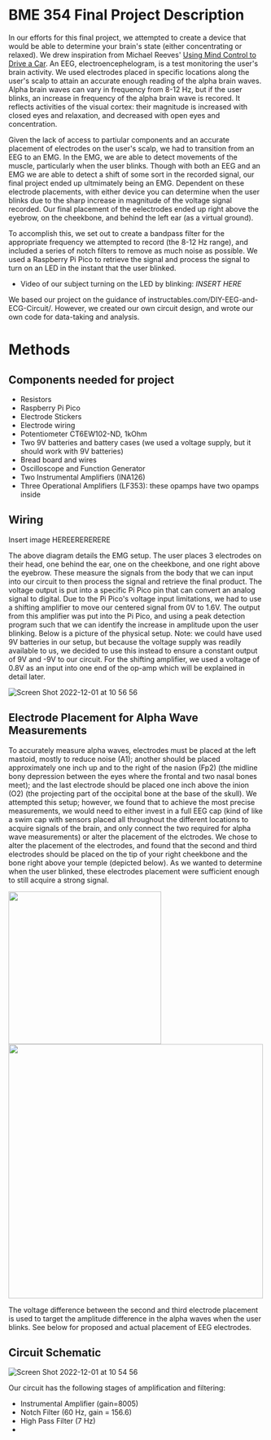 # BME 354 Final Project Description
In our efforts for this final project, we attempted to create a device that would be able to determine your brain's state (either concentrating or relaxed). We drew inspiration from Michael Reeves' [Using Mind Control to Drive a Car](https://www.youtube.com/watch?v=mPbtR4vorgY). An EEG, electroencephelogram, is a test monitoring the user's brain activity. We used electrodes placed in specific locations along the user's scalp to attain an accurate enough reading of the alpha brain waves. Alpha brain waves can vary in frequency from 8-12 Hz, but if the user blinks, an increase in frequency of the alpha brain wave is recored. It reflects activities of the visual cortex: their magnitude is increased with closed eyes and relaxation, and decreased with open eyes and concentration. 


Given the lack of access to partiular components and an accurate placement of electrodes on the user's scalp, we had to transition from an EEG to an EMG. In the EMG, we are able to detect movements of the muscle, particularly when the user blinks. Though with both an EEG and an EMG we are able to detect a shift of some sort in the recorded signal, our final project ended up ultmimately being an EMG. Dependent on these electrode placements, with either device you can determine when the user blinks due to the sharp increase in magnitude of the voltage signal recorded. Our final placement of the eelectrodes ended up right above the eyebrow, on the cheekbone, and behind the left ear (as a virtual ground). 

To accomplish this, we set out to create a bandpass filter for the appropriate frequency we attempted to record (the 8-12 Hz range), and included a series of notch filters to remove as much noise as possible. We used a Raspberry Pi Pico to retrieve the signal and process the signal to turn on an LED in the instant that the user blinked. 

 - Video of our subject turning on the LED by blinking: *INSERT HERE*

We based our project on the guidance of instructables.com/DIY-EEG-and-ECG-Circuit/. However, we created our own circuit design, and wrote our own code for data-taking and analysis.


# Methods
## Components needed for project
 - Resistors
 - Raspberry Pi Pico
 - Electrode Stickers
 - Electrode wiring
 - Potentiometer CT6EW102-ND, 1kOhm
 - Two 9V batteries and battery cases (we used a voltage supply, but it should work with 9V batteries)
 - Bread board and wires
 - Oscilloscope and Function Generator
 - Two Instrumental Amplifiers (INA126)
 - Three Operational Amplifiers (LF353): these opamps have two opamps inside 


## Wiring
Insert image HEREERERERERE


The above diagram details the EMG setup. The user places 3 electrodes on their head, one behind the ear, one on the cheekbone, and one right above the eyebrow. These measure the signals from the body that we can input into our circuit to then process the signal and retrieve the final product. The voltage output is put into a specific Pi Pico pin that can convert an analog signal to digital. Due to the Pi Pico's voltage input limitations, we had to use a shifting amplifier to move our centered signal from 0V to 1.6V. The output from this amplifier was put into the Pi Pico, and using a peak detection program such that we can identify the increase in amplitude upon the user blinking. Below is a picture of the physical setup. Note: we could have used 9V batteries in our setup, but because the voltage supply was readily available to us, we decided to use this instead to ensure a constant output of 9V and -9V to our circuit. For the shifting amplifier, we used a voltage of 0.8V as an input into one end of the op-amp which will be explained in detail later. 

![Screen Shot 2022-12-01 at 10 56 56](https://user-images.githubusercontent.com/114500682/205099648-694d08eb-53d7-4571-be5b-1e4fb73240a7.png)


## Electrode Placement for Alpha Wave Measurements
To accurately measure alpha waves, electrodes must be placed at the left mastoid, mostly to reduce noise (A1); another should be placed approximately one inch up and to the right of the nasion (Fp2) (the midline bony depression between the eyes where the frontal and two nasal bones meet); and the last electrode should be placed one inch above the inion (O2) (the projecting part of the occipital bone at the base of the skull). We attempted this setup; however, we found that to achieve the most precise measurements, we would need to either invest in a full EEG cap (kind of like a swim cap with sensors placed all throughout the different locations to acquire signals of the brain, and only connect the two required for alpha wave measurements) or alter the placement of the elctrodes. We chose to alter the placement of the electrodes, and found that the second and third electrodes should be placed on the tip of your right cheekbone and the bone right above your temple (depicted below). As we wanted to determine when the user blinked, these electrodes placement were sufficient enough to still acquire a strong signal. 


<img src="https://user-images.githubusercontent.com/114500682/205096336-ca60931f-c022-493d-a5ea-139c805f64a4.png" width="300">
<img src="https://user-images.githubusercontent.com/114500682/205096622-996a251c-ca9e-4397-87af-59e2fc773c9c.jpg" width="500">

The voltage difference between the second and third electrode placement is used to target the amplitude difference in the alpha waves when the user blinks. See below for proposed and actual placement of EEG electrodes. 

## Circuit Schematic
![Screen Shot 2022-12-01 at 10 54 56](https://user-images.githubusercontent.com/114500682/205099170-2a750ff3-749b-48f6-9b18-ec752202f9c2.png)

Our circuit has the following stages of amplification and filtering:
 - Instrumental Amplifier (gain=8005)
 - Notch Filter (60 Hz, gain = 156.6)
 - High Pass Filter (7 Hz)
 - 



